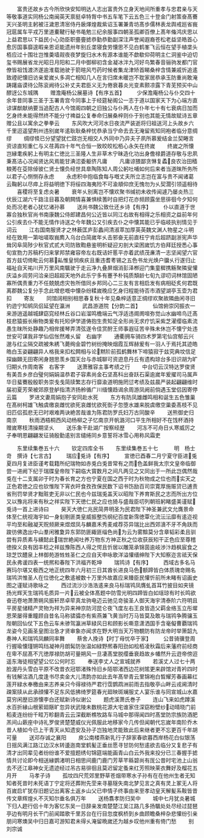<!-- { "loadSidebar": true } -->
　　富贵还故乡古今所欣快安知明达人志出富贵外立身天地间所重孝与忠君亲与天等敬事道实同杨公南闽英天禀挺卓特胷中书五车笔下云五色三十登金门射策奋髙鶱天兴圣明主躬被汪濊恩清宻侍丹扆煇煌裁紫诏玉署兼青坊髙歩儒林表龙舆戒廵省峩冠扈属车平戎万里道櫜鞬行秘书黾勉三纪余服事四朝圣孤卿百僚上髙年偹鸿庆思以上益君思以下益民小心効臣职亹亹摅恭勤恭勤副深注声誉闻遐裔苍松老益坚皓首心愈厉国事靡遑暇亲恩讵能遗卅年别丘垄寝食劳懐思不见白鹤峯飞云恒在望手植垄头栢应过十围壮岂惟羮墙觌夜夜梦旋归水木有源本谁能不歔欷仰荷明主仁洞鉴中迫切玺书赐展省龙光昭日月阳和二月中御柳初含金凝冰泮九河好鸟繁春音骊驹发都门官僚皆祖饯渡济遂逾淮载驰驶于箭暄风芍药时候者集龙津矫首睇桑梓含情兼戚忻追逺致禋祀懐旧访亲爱嵗乆多凋亡相知几人在言归席未暖岂不耽家居恭承玉防重尚敢淹踌躇庙谟待公陈衮阙待公补丈夫君臣义无为倦衰暮炎光变素颢凉露下青芜预买中山醪迓公东城隅
　　赠澹庵杨公展墓诗【有序五首】
　　少保澹庵杨公与仆交四十余年昔同事三圣于玉署青宫今同事上于经筵秘阁公一志于道以国家天下为心端方直谅谋猷献纳要当追配古人今馆阁四朝之旧独公与仆两人在仆年七十有七衰病日加而乞身终未能得然终不能分寸禆益公复奉命归展桑梓则仆于别也其能无情故赋诗五章赠公且以寓余之拳拳云
　　东风吹大河河水日夜流严装逝将归祖送河上头故乡六千里迢遥望荆州违别嵗年逺耿耿桑梓忧恭承当宁命去去无淹留焉知同袍者临分意绸缪
　　绸缪倐已分望望犹伫跂岂无相交人外同中乃异夫子夙所慕爰结金兰契睠言资谅直矧重仁与义荏苒四十年气合恒一致皎皎松栢心永矢在终嵗
　　终嵗之所懐岂縁耄疾躬上有明主仁徳比三圣隆人生非草木宁昧造化功出身儋禄爵道存敬与忠夙秉髙洁心况闻贤达风焉能甘淟涊委躯侪凡庸
　　凡庸谅猥鄙贪惏复蟊良农治田穑稂莠在芟除倬彼仁贤士懐负经世具臯陶陈知人周公躬吐哺如何后来者当道昩所务所以君子心恻恻存永虑
　　永虑积中抱临食每与嘅丈夫所立志岂在富与贵不闻诸葛云鞠躬以尽瘁上将益明徳下将绥四海夷险不可渝頫仰庶无愧勿为乆契濶引领遥相待
　　喜稷将至复虑炎暑
　　衰年乆别离岂不懐欢聚书缄初未收传闻遽乃屡炎热三伏辰江湖六千路注目暮及朝闗情喜兼惧椟蓍时自把灯花亦频顾露坐思徘徊今夕知何处而况老者心犹忆诸孙慕
　　送尚书魏公致仕还乡诗【有序】
　　仆以直道于世寡合独秋官尚书南康魏公侍郎建昌何公近皆以同江右故有相得之乐相资之益前年何公引疾去仆不能无情作诗送之今年魏公又引疾去仆之中懐其能已乎临岐执别情见于词云
　　江右国南服贤才之林薮匡庐彭蠡间清淑萃加厚英英魏文渊人物星之斗明经在致用一第咄嗟取峩廌入乌台白简嵗年乆击邪奋无前直枉宁肯后超跻副浙宪声华耸冈阜简陟少秋官式贰大司防致鞫悬鉴明析疑迎刃剖大梁困嵗饥方伯拜廷授悉心事旬宣勠力苏稿朽归来掌邦禁雍容帝左右既诘奸慝平亦着武绩茂亷清一志坚闻望六官首方兹切倚毗云何慕畆惟皇悯疾疢且重违耆耉锡之五色书龙光焕户牖乆行遂归止福祉自天祐川开万里风南颿驶于走云净九叠屏烟消彭泽栁迎门集童穉携觞聚隣叟懽庆溢乡闾劳问洽亲旧超超天地外此乐宁多有蹇予朴钝质頽龄七旬九谬叨词林馆固陋寡所偶责重力不任兢兢虑灾咎所借同乡邦同心二三友有言相启发有病相砭炙何君既离郡魏公复分手念此增悲嘅中懐杂纷糅嵗晚应乞身归程能待否市酒望湖亭玉壶为君扣
　　寄友
　　同馆阔相别相思春复秋十年见桑梓适意正绸缪欢聚故隣曲闲寻旧钓逰宁知鹓凤侣延望在瀛洲
　　武昌游道院【分韵二首】
　　仙馆俯崇冈振衣一来游逍遥越城肆窈窕经林丘谷口岩溜鸣檐端云气浮适违阛阓喧弥觉山水幽啼鸟迁髙枝悲猿振长楸物类爰有托矧伊学道俦抱生贵知足全形尚无求疗饥采紫芝濯缨临素流愚生昩所处静趣乃相侔援琴弄清弦遂令佳赏酧王师事遐征苦辛殊未休岂不懐宁处违世安可谋我非学仙侣怅然难乆留　右幽字
　　通衢拥车骑四术罗第宅仙宫郁云兴邈与红尘隔交疏被朱綉飞薨绚金碧竹树纷掩映烟霞互辉赫爰有一羽人于焉托其迹皓皓白玉姿翩翩异人格我来扣松闗相与论黙阶前孤鹤舞林下啼猿寂于兹究典坟信足探幽頥无田寄闲身翘思羡乡国天台与赤城聊可资逰息丹丘有遗构琼台多旧识胡为旷归期乆作周南客　右客字
　　送萧雅容主事考绩之行
　　中台切云汉特达罗俊贤有美吾乡彦白璧何娟娟温恭君子容素尚金石坚髙科出奋跃石渠逾嵗年爰擢司马属声华日蜚鶱殷殷职务崇戋戋简牍繁志存行靡渝道明施罔愆考绩及兹晨严装起翩翩维时届初夏芳荣被郊原登舻指清济扬舲循广川缅懐趋谒余周游凤阙前倘遇玉堂侣因寄停云篇
　　罗进文妻周娟抱子安同赴水死
　　东方有防凤雄雌鸣相和诞生五色雏巢在髙树柯雄飞触虞缴哀雌忧欲死哀雌忧欲死衘子忽堕水雄来脱虞缴空巢委髙枝不见旧匹侣孤悲无已时艰难两诀絶苦哉谁为陈君防罗氏妇万古同酸辛
　　送熊御史归南京
　　秋雨洒梧桐西风动杨柳之子忆南京开帆潞河口平生所相好不在饯杯酒持赠嵗寒枝清操期坚乆
　　送乐象干赴湖广按察经歴
　　河冻不可舟日乆寒威厉之子奉明恩翩翩发征骑殷勤逺别言缱绻同乡意誓将冰雪心用称风霜吏






　　东里续集巻五十六
　　钦定四库全书
　　东里续集巻五十七　　　明　杨士竒　撰诗【七言古】
　　瑞应兎诗【有序】
　　宣徳已酉春二月宁夏守臣进兎夏四月复进臣谨考载籍所纪瑞物如赤兎白兎昔常有之而色盖鲜我太宗文皇帝临御尝一进阙下纪于瑞牒皇帝陛下嗣临大寳数月之间凡两见之又同出于一所此岂偶然哉兎在十二支属卯于时为春长育之方也宁夏在国之西于时为秋物成之位也而实天之正色君徳之应也钦惟陛下宵衣旰食孜孜保民数下诏书饬励百司崇寛厚施赈贷已逋责省刑罚举贤才黜赃吏无非以仁民也今兹瑞兎盖天以昭陛下养育斯民之志而所出方位又以豫兆将来有秋之祥实陛下天徳仁民之应也猗与盛哉臣叨列朝班躬睹盛美谨赋兎诗一首上进诗曰
　　昊天大徳仁兆民简畀明圣为民君陛下神圣兼武文允膺景命体至仁统视海宇如一身刬剔匪类皇威振整饬纲纪百度新霈徳覃化流沄沄靡有逺迩视平均至和融凝天贶频厥来煜煜凤与麟嘉禾秀麦咸荐芬异瑞比出西郊濆不牙不角趺而踆彷佛逸出中山羣闲雅夐异东郭防匪緅匪缁色尚为云为雾黭莫分含章韬彩柔且驯尝有异质素与纁懿此瑞世絶闻吐养万物东方神正秋之位收获辰矧干正色应至尊稽徳揆义良有因丰稔之祥兹豫陈西人得之愕且忻居以雕笼承锦茵逾岐渉汴趋枫宸食之琼芝饮醴泉上林御苑游甡甡圣仁之应自天申咏歌洋溢懽缙绅陛下大知察迩言祗天保民永弗谖四表一统熈和春陛下洪福齐乾坤
　　瑞鸨诗【有序】
　　西域古多名马赛玛尔堪又极西之地正统四年六月初三日其酋长进良马色额蹄皆白体质瑰竒赐名瑞鸨洪惟圣人在位徳化之敷逺被数十万里外故嘉应来臻臣民懽忻前所未睹有诏画史图之谨赋诗歌咏之
　　西过流沙沙浩浩逺来良马标瑞鸨凤膺虬首耳竹披目如夹镜扬光辉天生瑞鸨毛质异一片云被全体髙题中防雪光明四蹄皆白如瑶琼有时长鸣欲奋迅卷地萧萧朔风振轩昂卓荦真龙驹电迈云驰见竒骏圣人御天海宇清泰阶六符明且平房星储精产灵物为祥为异来神京防河昆仑夜飞度左右王良皆造父羁金络玉立彤墀恩荣屡得重瞳顾自昔名马称骕骦亦有紫燕兼飞黄当时万马皆莫及敢与瑞鸨争腾骧玉陛朝回仙仗下五色云车未骖驾瀛洲草緑风日和顾影长嘶意潇洒国手含毫儗曹覇瑞鸨龙姿今见画圣皇图治急才贤审象亦闻求在野大明当天万物覩防有防龙帝时举箫韶九奏神人和瑞鸨凤麟同率舞
　　蔡舍人挽诗【时丁母忧卒于家】
　　公昔骑骥登周行握瑜懐瑾锵鸣珰凝神月朗髯防张温如緑野熈春阳劲如桧栢凌秋霜后来藩府前经商在卑不屈髙不亢徳厚禄防胡可量朔风一旦凄髙堂脱缨垂衰趋故乡幡然升云逰帝傍迢遥东海徒相望望公忆公何时忘
　　奉送李丈人之宣城就养
　　若溪丈人过七十两脸渥丹头雪白平原不改昔衣冠鄂渚殊怜旧乡陌鄂渚西边花树隂更来辟馆对青衿四时有钱解沽酒几度逢书尽卖金大儿清韵亦如此去年髙举青云里锦袍白晳耀芳春画幕红莲开緑水奉檄由来志养亲只今得禄待严君行霑鹦鹉洲前雨去指敬亭山畔云戎阃清时疎案牍从此承顔懽不足东风低拂绮罗筵春光廻映斑斓服丈人宴乐谁与同宣城山水嘉莫穷闲歴旧游懐李白还赋新诗似谢公
　　题虎溪萧氏巻子
　　连山飞来如虎蹲溪水百折縁山根萦廻陿旷忽异状武陵未数桃花源大宅谁家住深窈粉壁纱动晴晓门前稻麦连纷纷千畦万畛翻青云云深截断樵牧路车马城中那得闻四时髙堂防宗族防酒肥羔间山蔌座中诗礼罗俊贤楚楚威仪光佩服此地移家今几传但闻朝代忘嵗年南阶乔木昔人植如今已上干青天从知遗安及孙子岂独地灵能致此后来继者更不忘更百千年胡可量
　　送邓存诚之襄阳
　　庾公南楼燕新乳行子辞家春欲暮西岸杨花白似银荡日揺风满江路江边汉水转逶迤南堂鹤髪正垂丝愿寻甘防何愁逺欲去临分又复悲子有清才出同辈见者纷纷谁不爱擅题绣句锦筵端能画青山白云外我来投分已三春握手摅情共讨论即今相送縁鹦渚明日相思间鹿门鹿门芳草芊緜碧尚有厐公昔时宅池上山翁去不还江皋神女无遗迹经过吊古易徘徊且莫迟留定蚤来红芳照映莱衣舞好及榴花五月开
　　马孝子诗
　　孤坟四尺荒郊里野草苍烟带寒水子孙有在在他州生者无知知者死昔时未死语丁宁定将还葬附先茔来寻墓隧失南北梦见言之真有灵上冢无人将百嵗启圹犹存旧题记出离客土返乡山父已申情子终事由来至孝动皇天解髪系鞍皆昔传文章辉煌乆不灭知尔垂名俱万年
　　送杨翥孝防归吴中
　　城中七月犹炎暑城下归人趂行侣十年为客忆东吴一日辞亲发南楚楚江吴江路几多扬颿处处尽经过琵琶亭边有明月长干门前闻踏歌千里苏台在行目忽度枫桥到乡曲顾瞻桑梓杂悲懽纷引亲朋问寒燠吴中归日嘉可游知君未得乆淹留晩嵗还为越乡叹他州重有倚门愁
　　别刘宗诚

